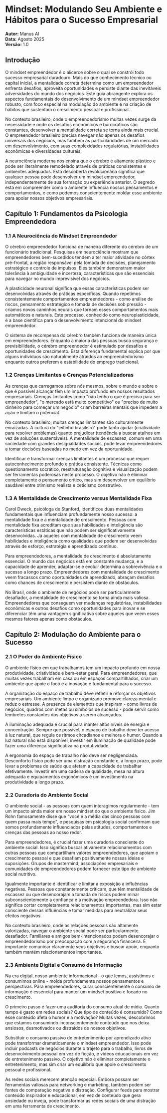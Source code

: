 # Mindset: Modulando Seu Ambiente e Hábitos para o Sucesso Empresarial

**Autor:** Manus AI  
**Data:** Agosto 2025  
**Versão:** 1.0

## Introdução

O mindset empreendedor é o alicerce sobre o qual se constrói todo sucesso empresarial duradouro. Mais do que conhecimento técnico ou capital inicial, a mentalidade correta determina como um empreendedor enfrenta desafios, aproveita oportunidades e persiste diante das inevitáveis adversidades do mundo dos negócios. Este guia abrangente explora os aspectos fundamentais do desenvolvimento de um mindset empreendedor robusto, com foco especial na modulação do ambiente e na criação de hábitos que sustentam o crescimento pessoal e profissional.

No contexto brasileiro, onde o empreendedorismo muitas vezes surge da necessidade e onde os desafios econômicos e burocráticos são constantes, desenvolver a mentalidade correta se torna ainda mais crucial. O empreendedor brasileiro precisa navegar não apenas os desafios universais dos negócios, mas também as particularidades de um mercado em desenvolvimento, com suas complexidades regulatórias, instabilidades econômicas e diversidades culturais.

A neurociência moderna nos ensina que o cérebro é altamente plástico e pode ser literalmente remodelado através de práticas consistentes e ambientes adequados. Esta descoberta revolucionária significa que qualquer pessoa pode desenvolver um mindset empreendedor, independentemente de sua formação ou experiência anterior. O segredo está em compreender como o ambiente influencia nossos pensamentos e comportamentos, e como podemos conscientemente moldar esse ambiente para apoiar nossos objetivos empresariais.

## Capítulo 1: Fundamentos da Psicologia Empreendedora

### 1.1 A Neurociência do Mindset Empreendedor

O cérebro empreendedor funciona de maneira diferente do cérebro de um funcionário tradicional. Pesquisas em neurociência mostram que empreendedores bem-sucedidos tendem a ter maior atividade no córtex pré-frontal, a região responsável pela tomada de decisões, planejamento estratégico e controle de impulsos. Eles também demonstram maior tolerância à ambiguidade e incerteza, características que são essenciais para navegar no mundo imprevisível dos negócios.

A plasticidade neuronal significa que essas características podem ser desenvolvidas através de práticas específicas. Quando repetimos consistentemente comportamentos empreendedores - como análise de riscos, pensamento estratégico e tomada de decisões sob pressão - criamos novos caminhos neurais que tornam esses comportamentos mais automáticos e naturais. Este processo, conhecido como neuroplasticidade, é a base científica para o desenvolvimento intencional do mindset empreendedor.

O sistema de recompensa do cérebro também funciona de maneira única em empreendedores. Enquanto a maioria das pessoas busca segurança e previsibilidade, o cérebro empreendedor é estimulado por desafios e oportunidades de crescimento. Esta diferença fundamental explica por que alguns indivíduos são naturalmente atraídos ao empreendedorismo enquanto outros preferem a estabilidade do emprego tradicional.

### 1.2 Crenças Limitantes e Crenças Potencializadoras

As crenças que carregamos sobre nós mesmos, sobre o mundo e sobre o que é possível alcançar têm um impacto profundo em nossos resultados empresariais. Crenças limitantes como "não tenho o que é preciso para ser empreendedor", "o mercado está muito competitivo" ou "preciso de muito dinheiro para começar um negócio" criam barreiras mentais que impedem a ação e limitam o potencial.

No contexto brasileiro, muitas crenças limitantes são culturalmente enraizadas. A cultura do "jeitinho brasileiro" pode tanto ajudar (criatividade para resolver problemas) quanto prejudicar (tendência a buscar atalhos em vez de soluções sustentáveis). A mentalidade de escassez, comum em uma sociedade com grandes desigualdades sociais, pode levar empreendedores a tomar decisões baseadas no medo em vez da oportunidade.

Identificar e transformar crenças limitantes é um processo que requer autoconhecimento profundo e prática consistente. Técnicas como questionamento socrático, reestruturação cognitiva e visualização podem ser ferramentas poderosas neste processo. O objetivo não é eliminar completamente o pensamento crítico, mas sim desenvolver um equilíbrio saudável entre otimismo realista e ceticismo construtivo.

### 1.3 A Mentalidade de Crescimento versus Mentalidade Fixa

Carol Dweck, psicóloga de Stanford, identificou duas mentalidades fundamentais que influenciam profundamente nosso sucesso: a mentalidade fixa e a mentalidade de crescimento. Pessoas com mentalidade fixa acreditam que suas habilidades e inteligência são características estáticas que não podem ser significativamente desenvolvidas. Já aqueles com mentalidade de crescimento veem habilidades e inteligência como qualidades que podem ser desenvolvidas através de esforço, estratégia e aprendizado contínuo.

Para empreendedores, a mentalidade de crescimento é absolutamente essencial. O mundo dos negócios está em constante mudança, e a capacidade de aprender, adaptar-se e evoluir determina a sobrevivência e o sucesso a longo prazo. Empreendedores com mentalidade de crescimento veem fracassos como oportunidades de aprendizado, abraçam desafios como chances de crescimento e persistem diante de obstáculos.

No Brasil, onde o ambiente de negócios pode ser particularmente desafiador, a mentalidade de crescimento se torna ainda mais valiosa. Empreendedores que conseguem ver mudanças regulatórias, instabilidades econômicas e outros desafios como oportunidades para inovar e se diferenciar têm uma vantagem significativa sobre aqueles que veem esses mesmos fatores apenas como obstáculos.

## Capítulo 2: Modulação do Ambiente para o Sucesso

### 2.1 O Poder do Ambiente Físico

O ambiente físico em que trabalhamos tem um impacto profundo em nossa produtividade, criatividade e bem-estar geral. Para empreendedores, que muitas vezes trabalham em casa ou em espaços compartilhados, criar um ambiente que apoie o foco e a inovação é fundamental para o sucesso.

A organização do espaço de trabalho deve refletir e reforçar os objetivos empresariais. Um ambiente limpo e organizado promove clareza mental e reduz o estresse. A presença de elementos que inspiram - como livros de negócios, quadros com metas ou símbolos de sucesso - pode servir como lembretes constantes dos objetivos a serem alcançados.

A iluminação adequada é crucial para manter altos níveis de energia e concentração. Sempre que possível, o espaço de trabalho deve ter acesso à luz natural, que regula os ritmos circadianos e melhora o humor. Quando a luz natural não está disponível, investir em iluminação de qualidade pode fazer uma diferença significativa na produtividade.

A ergonomia do espaço de trabalho não deve ser negligenciada. Desconforto físico pode ser uma distração constante e, a longo prazo, pode levar a problemas de saúde que afetam a capacidade de trabalhar efetivamente. Investir em uma cadeira de qualidade, mesa na altura adequada e equipamentos ergonômicos é um investimento na produtividade a longo prazo.

### 2.2 Curadoria do Ambiente Social

O ambiente social - as pessoas com quem interagimos regularmente - tem um impacto ainda maior em nosso mindset do que o ambiente físico. Jim Rohn famosamente disse que "você é a média das cinco pessoas com quem passa mais tempo", e pesquisas em psicologia social confirmam que somos profundamente influenciados pelas atitudes, comportamentos e crenças das pessoas ao nosso redor.

Para empreendedores, é crucial fazer uma curadoria consciente do ambiente social. Isso significa buscar ativamente relacionamentos com outras pessoas que compartilham valores empreendedores, que apoiam o crescimento pessoal e que desafiam positivamente nossas ideias e suposições. Grupos de mastermind, associações empresariais e comunidades de empreendedores podem fornecer este tipo de ambiente social nutritivo.

Igualmente importante é identificar e limitar a exposição a influências negativas. Pessoas que constantemente criticam, que têm mentalidade de escassez ou que desencorajam a tomada de riscos podem minar subconscientemente a confiança e a motivação empreendedora. Isso não significa cortar completamente relacionamentos importantes, mas sim estar consciente dessas influências e tomar medidas para neutralizar seus efeitos negativos.

No contexto brasileiro, onde as relações pessoais são altamente valorizadas, navegar o ambiente social pode ser particularmente desafiador. Familiares e amigos bem-intencionados podem desencorajar o empreendedorismo por preocupação com a segurança financeira. É importante comunicar claramente seus objetivos e buscar apoio, enquanto também mantém relacionamentos importantes.

### 2.3 Ambiente Digital e Consumo de Informação

Na era digital, nosso ambiente informacional - o que lemos, assistimos e consumimos online - molda profundamente nossos pensamentos e perspectivas. Para empreendedores, curar conscientemente o consumo de informação é essencial para manter um mindset positivo e focado no crescimento.

O primeiro passo é fazer uma auditoria do consumo atual de mídia. Quanto tempo é gasto em redes sociais? Que tipo de conteúdo é consumido? Como esse conteúdo afeta o humor e a motivação? Muitas vezes, descobrimos que estamos consumindo inconscientemente conteúdo que nos deixa ansiosos, desmotivados ou distraídos de nossos objetivos.

Substituir o consumo passivo de entretenimento por aprendizado ativo pode transformar dramaticamente o mindset empreendedor. Isso pode incluir podcasts de negócios durante o trajeto para o trabalho, livros de desenvolvimento pessoal em vez de ficção, e vídeos educacionais em vez de entretenimento passivo. O objetivo não é eliminar completamente o entretenimento, mas sim criar um equilíbrio que apoie o crescimento pessoal e profissional.

As redes sociais merecem atenção especial. Embora possam ser ferramentas valiosas para networking e marketing, também podem ser fontes de comparação negativa e distração. Configurar feeds para mostrar conteúdo inspirador e educacional, em vez de conteúdo que gera ansiedade ou inveja, pode transformar as redes sociais de uma distração em uma ferramenta de crescimento.

